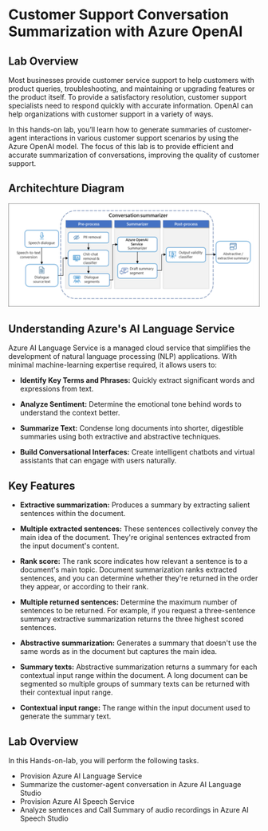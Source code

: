 # Customer Support Conversation Summarization with Azure OpenAI

## Lab Overview

Most businesses provide customer service support to help customers with product queries, troubleshooting, and maintaining or upgrading features or the product itself. To provide a satisfactory resolution, customer support specialists need to respond quickly with accurate information. OpenAI can help organizations with customer support in a variety of ways. 

In this hands-on lab, you’ll learn how to generate summaries of customer-agent interactions in various customer support scenarios by using the Azure OpenAI model. The focus of this lab is to provide efficient and accurate summarization of conversations, improving the quality of customer support. 

## Architechture Diagram

![Architechture Diagram](media/architechture-diagram.png)

## Understanding Azure's AI Language Service 

Azure AI Language Service is a managed cloud service that simplifies the development of natural language processing (NLP) applications. With minimal machine-learning expertise required, it allows users to: 

- **Identify Key Terms and Phrases:** Quickly extract significant words and expressions from text.
  
- **Analyze Sentiment:** Determine the emotional tone behind words to understand the context better.
  
- **Summarize Text:** Condense long documents into shorter, digestible summaries using both extractive and abstractive techniques.
   
- **Build Conversational Interfaces:** Create intelligent chatbots and virtual assistants that can engage with users naturally. 

## Key Features

- **Extractive summarization:** Produces a summary by extracting salient sentences within the document.

- **Multiple extracted sentences:** These sentences collectively convey the main idea of the document. They're original sentences extracted from the input document's content. 

- **Rank score:** The rank score indicates how relevant a sentence is to a document's main topic. Document summarization ranks extracted sentences, and you can determine whether they're returned in the order they appear, or according to their rank. 

- **Multiple returned sentences:** Determine the maximum number of sentences to be returned. For example, if you request a three-sentence summary extractive summarization returns the three highest scored sentences.

- **Abstractive summarization:** Generates a summary that doesn't use the same words as in the document but captures the main idea.

- **Summary texts:** Abstractive summarization returns a summary for each contextual input range within the document. A long document can be segmented so multiple groups of summary texts can be returned with their contextual input range. 

- **Contextual input range:** The range within the input document used to generate the summary text. 

## Lab Overview

In this Hands-on-lab, you will perform the following tasks.

- Provision Azure AI Language Service
- Summarize the customer-agent conversation in Azure AI Language Studio
- Provision Azure AI Speech Service
- Analyze sentences and Call Summary of audio recordings in Azure AI Speech Studio
